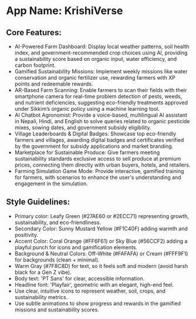 # **App Name**: KrishiVerse

## Core Features:

- AI-Powered Farm Dashboard: Display local weather patterns, soil health index, and government-recommended crop choices using AI, providing a sustainability score based on organic input, water efficiency, and carbon footprint.
- Gamified Sustainability Missions: Implement weekly missions like water conservation and organic fertilizer use, rewarding farmers with XP points and redeemable rewards.
- AR-Based Farm Scanning: Enable farmers to scan their fields with their smartphone camera for real-time problem detection of pests, weeds, and nutrient deficiencies, suggesting eco-friendly treatments approved under Sikkim’s organic policy using a machine learning tool.
- AI Chatbot Agronomist: Provide a voice-based, multilingual AI assistant in Nepali, Hindi, and English to solve queries related to organic pesticide mixes, sowing dates, and government subsidy eligibility.
- Village Leaderboards & Digital Badges: Showcase top eco-friendly farmers and villages, awarding digital badges and certificates verified by the government for subsidy applications and market branding.
- Marketplace for Sustainable Produce: Give farmers meeting sustainability standards exclusive access to sell produce at premium prices, connecting them directly with urban buyers, hotels, and retailers.
- Farming Simulation Game Mode: Provide interactive, gamified training for farmers, with scenarios to enhance the user's understanding and engagement in the simulation.

## Style Guidelines:

- Primary color: Leafy Green (#27AE60 or #2ECC71) representing growth, sustainability, and eco-friendliness.
- Secondary Color: Sunny Mustard Yellow (#F1C40F) adding warmth and positivity.
- Accent Color: Coral Orange (#FF6F61) or Sky Blue (#56CCF2) adding a playful punch for icons and gamification elements.
- Background & Neutral Colors: Off-White (#FAFAFA) or Cream (#FFF9F1) for backgrounds (clean + minimal).
- Warm Gray (#7F8C8D) for text, so it feels soft and modern (avoid harsh black for a Gen Z vibe).
- Body text: 'PT Sans' for clear, accessible information.
- Headline font: 'Playfair', geometric with an elegant, high-end feel.
- Use clear, intuitive icons to represent weather, soil, crops, and sustainability metrics.
- Use subtle animations to show progress and rewards in the gamified missions and sustainability scores.